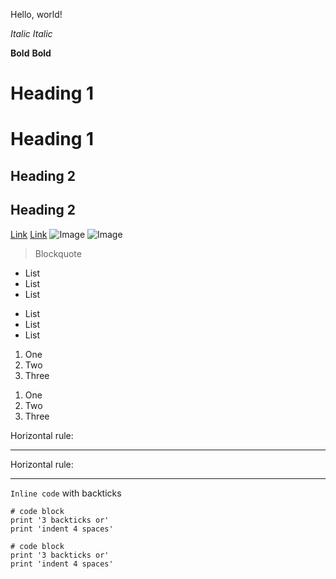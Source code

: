 Hello, world!

*Italic*
_Italic_

**Bold**
__Bold__

# Heading 1
Heading 1
========
## Heading 2
Heading 2
--------

[Link](https://www.youtube.com/watch?v=GZqizez1Dzs)
[Link][1]
![Image](https://commonmark.org/help/images/favicon.png)
![Image][2]
> Blockquote

* List
* List
* List
- List
- List
- List
1. One
2. Two
3. Three
1) One    
2) Two   
3) Three  

[1]: https://www.youtube.com/watch?v=GZqizez1Dzs
[2]: https://commonmark.org/help/images/favicon.png

Horizontal rule:
***
Horizontal rule:
___

`Inline code` with backticks

```
# code block
print '3 backticks or'
print 'indent 4 spaces'
```
    # code block
    print '3 backticks or'
    print 'indent 4 spaces'
